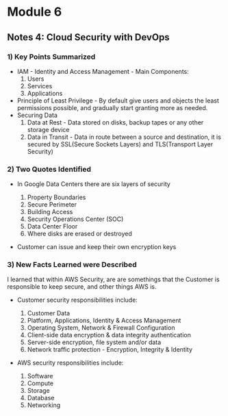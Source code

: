 # Module 6 
## Notes 4: Cloud Security with DevOps

### 1) Key Points Summarized
- IAM - Identity and Access Management - Main Components:
  1. Users
  2. Services
  3. Applications
- Principle of Least Privilege - By default give users and objects the least permissions possible, and gradually start granting more as needed.
- Securing Data
  1. Data at Rest - Data stored on disks, backup tapes or any other storage device
  2. Data in Transit - Data in route between a source and destination, it is secured by SSL(Secure Sockets Layers) and TLS(Transport Layer Security)



### 2) Two Quotes Identified
- In Google Data Centers there are six layers of security
  1. Property Boundaries
  2. Secure Perimeter
  3. Building Access
  4. Security Operations Center (SOC)
  5. Data Center Floor
  6. Where disks are erased or destroyed

- Customer can issue and keep their own encryption keys
  

### 3) New Facts Learned were Described
I learned that within AWS Security, are are somethings that the Customer is responsible to keep secure, and other things AWS is.
- Customer security responsibilities include:
  1. Customer Data
  2. Platform, Applications, Identity & Access Management
  3. Operating System, Network & Firewall Configuration
  4. Client-side data encryption & data integrity authentication
  5. Server-side encryption, file system and/or data
  6. Network traffic protection - Encryption, Integrity & Identity

- AWS security responsibilities include:
  1. Software
  2. Compute
  3. Storage
  4. Database
  5. Networking
